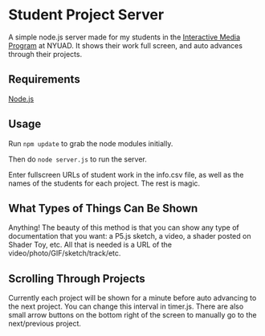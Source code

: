 # Student Project Server
A simple node.js server made for my students in the [Interactive Media Program](http://nyuad.im/) at NYUAD. It shows their work full screen, and auto advances through their projects.

## Requirements
[Node.js](https://nodejs.org/en/) 

## Usage
Run `npm update` to grab the node modules initially.

Then do `node server.js` to run the server.

Enter fullscreen URLs of student work in the info.csv file, as well as the names of the students for each project. The rest is magic.

## What Types of Things Can Be Shown
Anything! The beauty of this method is that you can show any type of documentation that you want: a P5.js sketch, a video, a shader posted on Shader Toy, etc. All that is needed is a URL of the video/photo/GIF/sketch/track/etc.

## Scrolling Through Projects
Currently each project will be shown for a minute before auto advancing to the next project. You can change this interval in timer.js. There are also small arrow buttons on the bottom right of the screen to manually go to the next/previous project.


